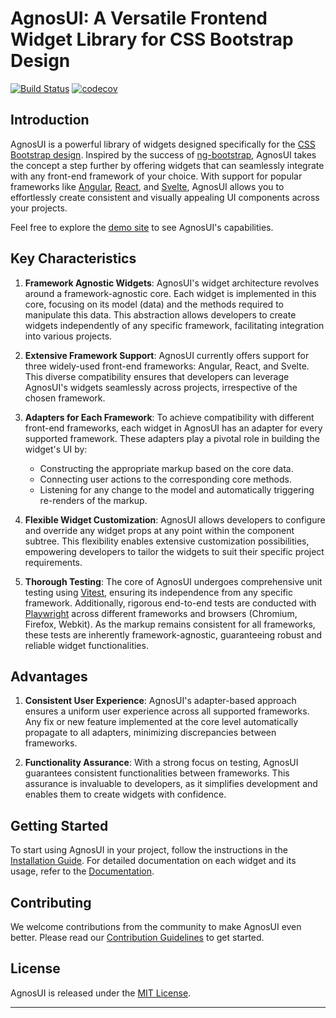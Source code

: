 # AgnosUI: A Versatile Frontend Widget Library for CSS Bootstrap Design

[![Build Status](https://github.com/AmadeusITGroup/AgnosUI/workflows/ci/badge.svg?branch=main)](https://github.com/AmadeusITGroup/AgnosUI/actions)
[![codecov](https://codecov.io/gh/AmadeusITGroup/AgnosUI/branch/main/graph/badge.svg)](https://codecov.io/gh/AmadeusITGroup/AgnosUI)

## Introduction

AgnosUI is a powerful library of widgets designed specifically for the [CSS Bootstrap design](https://getbootstrap.com/). Inspired by the success of [ng-bootstrap](https://ng-bootstrap.github.io/), AgnosUI takes the concept a step further by offering widgets that can seamlessly integrate with any front-end framework of your choice. With support for popular frameworks like [Angular](https://angular.io/), [React](https://react.dev/), and [Svelte](https://svelte.dev/), AgnosUI allows you to effortlessly create consistent and visually appealing UI components across your projects.

Feel free to explore the [demo site](https://amadeusitgroup.github.io/AgnosUI/latest/) to see AgnosUI's capabilities.

## Key Characteristics

1. **Framework Agnostic Widgets**: AgnosUI's widget architecture revolves around a framework-agnostic core. Each widget is implemented in this core, focusing on its model (data) and the methods required to manipulate this data. This abstraction allows developers to create widgets independently of any specific framework, facilitating integration into various projects.

2. **Extensive Framework Support**: AgnosUI currently offers support for three widely-used front-end frameworks: Angular, React, and Svelte. This diverse compatibility ensures that developers can leverage AgnosUI's widgets seamlessly across projects, irrespective of the chosen framework.

3. **Adapters for Each Framework**: To achieve compatibility with different front-end frameworks, each widget in AgnosUI has an adapter for every supported framework. These adapters play a pivotal role in building the widget's UI by:

   - Constructing the appropriate markup based on the core data.
   - Connecting user actions to the corresponding core methods.
   - Listening for any change to the model and automatically triggering re-renders of the markup.

4. **Flexible Widget Customization**: AgnosUI allows developers to configure and override any widget props at any point within the component subtree. This flexibility enables extensive customization possibilities, empowering developers to tailor the widgets to suit their specific project requirements.

5. **Thorough Testing**: The core of AgnosUI undergoes comprehensive unit testing using [Vitest](https://vitest.dev/), ensuring its independence from any specific framework. Additionally, rigorous end-to-end tests are conducted with [Playwright](https://playwright.dev/) across different frameworks and browsers (Chromium, Firefox, Webkit). As the markup remains consistent for all frameworks, these tests are inherently framework-agnostic, guaranteeing robust and reliable widget functionalities.

## Advantages

1. **Consistent User Experience**: AgnosUI's adapter-based approach ensures a uniform user experience across all supported frameworks. Any fix or new feature implemented at the core level automatically propagate to all adapters, minimizing discrepancies between frameworks.

2. **Functionality Assurance**: With a strong focus on testing, AgnosUI guarantees consistent functionalities between frameworks. This assurance is invaluable to developers, as it simplifies development and enables them to create widgets with confidence.

## Getting Started

To start using AgnosUI in your project, follow the instructions in the [Installation Guide](INSTALLATION.md). For detailed documentation on each widget and its usage, refer to the [Documentation](https://amadeusitgroup.github.io/AgnosUI/latest/).

## Contributing

We welcome contributions from the community to make AgnosUI even better. Please read our [Contribution Guidelines](DEVELOPER.md) to get started.

## License

AgnosUI is released under the [MIT License](LICENSE).

---
